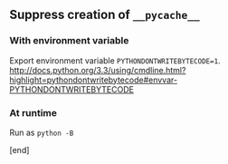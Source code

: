 ## Suppress creation of `__pycache__`

### With environment variable

Export environment variable `PYTHONDONTWRITEBYTECODE=1`. http://docs.python.org/3.3/using/cmdline.html?highlight=pythondontwritebytecode#envvar-PYTHONDONTWRITEBYTECODE

### At runtime

Run as `python -B`

[end]
